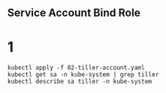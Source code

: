 ## Service Account Bind Role

# 1

```shell
kubectl apply -f 02-tiller-account.yaml
kubectl get sa -n kube-system | grep tiller
kubectl describe sa tiller -n kube-system
```